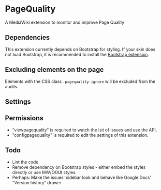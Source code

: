 # PageQuality
A MediaWiki extension to monitor and improve Page Quality

## Dependencies
This extension currently depends on Bootstrap for styling. If your skin does not load Bootstrap,
it is recommended to install the [Bootstrap extension](https://www.mediawiki.org/wiki/Extension:Bootstrap).

## Excluding elements on the page
Elements with the CSS class `.pagequality-ignore` will be excluded from the audits. 

## Settings

## Permissions
- "viewpagequality" is required to watch the lsit of issues and use the API.
- "configpagequality" is required to edit the settings of this extension.

## Todo
- Lint the code
- Remove dependency on Bootstrap styles - either embed the styles directly or use MW/OOUI styles.
- Perhaps: Make the issues' sidebar look and behave like Google Docs' "Version history" drawer
